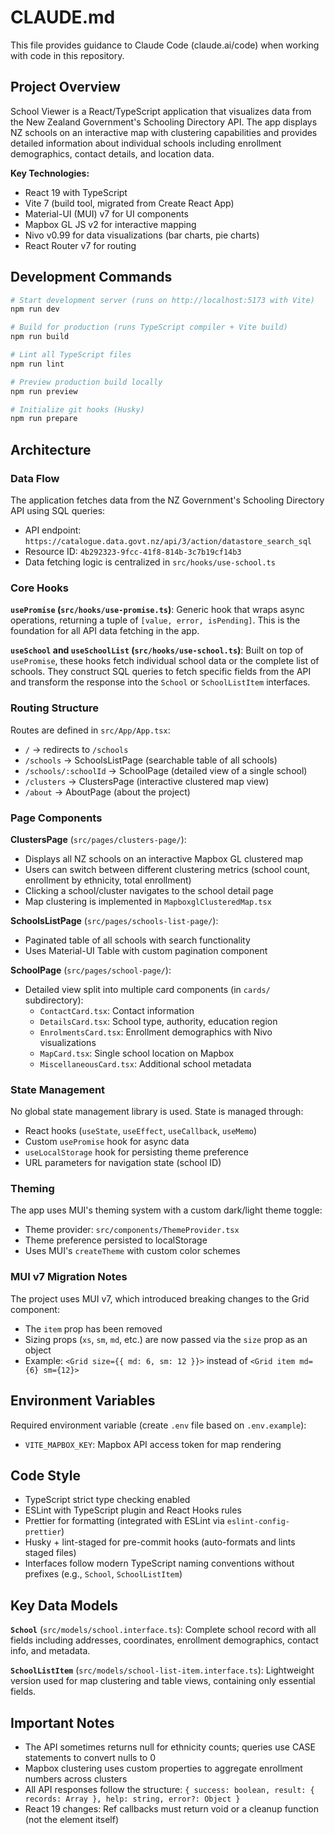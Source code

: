 # CLAUDE.md

This file provides guidance to Claude Code (claude.ai/code) when working with code in this repository.

## Project Overview

School Viewer is a React/TypeScript application that visualizes data from the New Zealand Government's Schooling Directory API. The app displays NZ schools on an interactive map with clustering capabilities and provides detailed information about individual schools including enrollment demographics, contact details, and location data.

**Key Technologies:**
- React 19 with TypeScript
- Vite 7 (build tool, migrated from Create React App)
- Material-UI (MUI) v7 for UI components
- Mapbox GL JS v2 for interactive mapping
- Nivo v0.99 for data visualizations (bar charts, pie charts)
- React Router v7 for routing

## Development Commands

```bash
# Start development server (runs on http://localhost:5173 with Vite)
npm run dev

# Build for production (runs TypeScript compiler + Vite build)
npm run build

# Lint all TypeScript files
npm run lint

# Preview production build locally
npm run preview

# Initialize git hooks (Husky)
npm run prepare
```

## Architecture

### Data Flow

The application fetches data from the NZ Government's Schooling Directory API using SQL queries:
- API endpoint: `https://catalogue.data.govt.nz/api/3/action/datastore_search_sql`
- Resource ID: `4b292323-9fcc-41f8-814b-3c7b19cf14b3`
- Data fetching logic is centralized in `src/hooks/use-school.ts`

### Core Hooks

**`usePromise` (`src/hooks/use-promise.ts`)**: Generic hook that wraps async operations, returning a tuple of `[value, error, isPending]`. This is the foundation for all API data fetching in the app.

**`useSchool` and `useSchoolList` (`src/hooks/use-school.ts`)**: Built on top of `usePromise`, these hooks fetch individual school data or the complete list of schools. They construct SQL queries to fetch specific fields from the API and transform the response into the `School` or `SchoolListItem` interfaces.

### Routing Structure

Routes are defined in `src/App/App.tsx`:
- `/` → redirects to `/schools`
- `/schools` → SchoolsListPage (searchable table of all schools)
- `/schools/:schoolId` → SchoolPage (detailed view of a single school)
- `/clusters` → ClustersPage (interactive clustered map view)
- `/about` → AboutPage (about the project)

### Page Components

**ClustersPage** (`src/pages/clusters-page/`):
- Displays all NZ schools on an interactive Mapbox GL clustered map
- Users can switch between different clustering metrics (school count, enrollment by ethnicity, total enrollment)
- Clicking a school/cluster navigates to the school detail page
- Map clustering is implemented in `MapboxglClusteredMap.tsx`

**SchoolsListPage** (`src/pages/schools-list-page/`):
- Paginated table of all schools with search functionality
- Uses Material-UI Table with custom pagination component

**SchoolPage** (`src/pages/school-page/`):
- Detailed view split into multiple card components (in `cards/` subdirectory):
  - `ContactCard.tsx`: Contact information
  - `DetailsCard.tsx`: School type, authority, education region
  - `EnrolmentsCard.tsx`: Enrollment demographics with Nivo visualizations
  - `MapCard.tsx`: Single school location on Mapbox
  - `MiscellaneousCard.tsx`: Additional school metadata

### State Management

No global state management library is used. State is managed through:
- React hooks (`useState`, `useEffect`, `useCallback`, `useMemo`)
- Custom `usePromise` hook for async data
- `useLocalStorage` hook for persisting theme preference
- URL parameters for navigation state (school ID)

### Theming

The app uses MUI's theming system with a custom dark/light theme toggle:
- Theme provider: `src/components/ThemeProvider.tsx`
- Theme preference persisted to localStorage
- Uses MUI's `createTheme` with custom color schemes

### MUI v7 Migration Notes

The project uses MUI v7, which introduced breaking changes to the Grid component:
- The `item` prop has been removed
- Sizing props (`xs`, `sm`, `md`, etc.) are now passed via the `size` prop as an object
- Example: `<Grid size={{ md: 6, sm: 12 }}>` instead of `<Grid item md={6} sm={12}>`

## Environment Variables

Required environment variable (create `.env` file based on `.env.example`):
- `VITE_MAPBOX_KEY`: Mapbox API access token for map rendering

## Code Style

- TypeScript strict type checking enabled
- ESLint with TypeScript plugin and React Hooks rules
- Prettier for formatting (integrated with ESLint via `eslint-config-prettier`)
- Husky + lint-staged for pre-commit hooks (auto-formats and lints staged files)
- Interfaces follow modern TypeScript naming conventions without prefixes (e.g., `School`, `SchoolListItem`)

## Key Data Models

**`School`** (`src/models/school.interface.ts`): Complete school record with all fields including addresses, coordinates, enrollment demographics, contact info, and metadata.

**`SchoolListItem`** (`src/models/school-list-item.interface.ts`): Lightweight version used for map clustering and table views, containing only essential fields.

## Important Notes

- The API sometimes returns null for ethnicity counts; queries use CASE statements to convert nulls to 0
- Mapbox clustering uses custom properties to aggregate enrollment numbers across clusters
- All API responses follow the structure: `{ success: boolean, result: { records: Array }, help: string, error?: Object }`
- React 19 changes: Ref callbacks must return void or a cleanup function (not the element itself)

